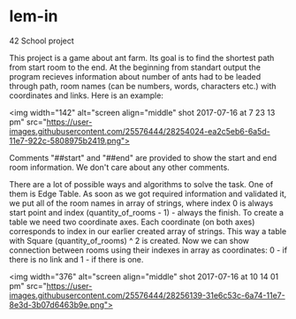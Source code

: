 # lem-in
42 School project

This project is a game about ant farm. Its goal is to find the shortest path from start room to the end. 
At the beginning from standart output the program recieves information about number of ants had to be leaded through path, room names (can be numbers, words, characters etc.) with coordinates and links. Here is an example:

<img width="142" alt="screen align="middle" shot 2017-07-16 at 7 23 13 pm" src="https://user-images.githubusercontent.com/25576444/28254024-ea2c5eb6-6a5d-11e7-922c-5808975b2419.png">

Comments "##start" and "##end" are provided to show the start and end room information. We don't care about any other comments.

There are a lot of possible ways and algorithms to solve the task. One of them is Edge Table.
As soon as we got required information and validated it, we put all of the room names in array of strings, where index 0 is always start point and index (quantity_of_rooms - 1) - always the finish.
To create a table we need two coordinate axes. Each coordinate (on both axes) corresponds to index in our earlier created array of strings. This way a table with Square (quantity_of_rooms) ^ 2 is created. Now we can show connection between rooms using their indexes in array as coordinates: 0 - if there is no link and 1 - if there is one.

<img width="376" alt="screen align="middle" shot 2017-07-16 at 10 14 01 pm" src="https://user-images.githubusercontent.com/25576444/28256139-31e6c53c-6a74-11e7-8e3d-3b07d6463b9e.png">
